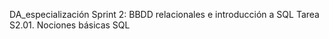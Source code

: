 DA_especialización
Sprint 2: BBDD relacionales e introducción a SQL
Tarea S2.01. Nociones básicas SQL
